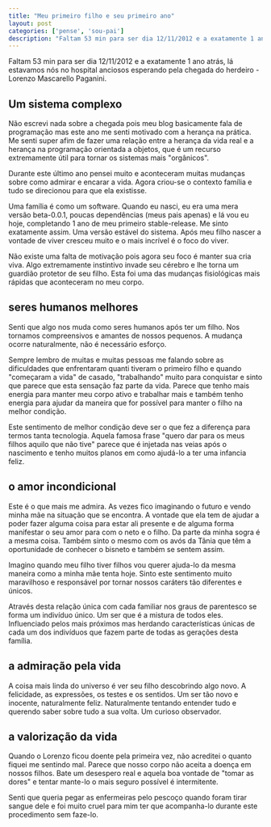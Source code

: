 ```yaml
---
title: "Meu primeiro filho e seu primeiro ano"
layout: post
categories: ['pense', 'sou-pai']
description: "Faltam 53 min para ser dia 12/11/2012 e a exatamente 1 ano atrás, lá estavamos nós no hospital anciosos esperando pela chegada do herdeiro - Lorenzo Mascarel..."
---
```

Faltam 53 min para ser dia 12/11/2012 e a exatamente 1 ano atrás, lá estavamos nós no hospital anciosos esperando pela chegada do herdeiro - Lorenzo Mascarello Paganini.

## Um sistema complexo

Não escrevi nada sobre a chegada pois meu blog basicamente fala de programação mas este ano me senti motivado com a herança na prática. Me senti super afim de fazer uma relação entre a herança da vida real e a herança na programação orientada a objetos, que é um recurso extremamente útil para tornar os sistemas mais "orgânicos".

Durante este último ano pensei muito e aconteceram muitas mudanças sobre como admirar e encarar a vida. Agora criou-se o contexto família e tudo se direcionou para que ela existisse.

Uma família é como um software. Quando eu nasci, eu era uma mera versão beta-0.0.1, poucas dependências (meus pais apenas) e lá vou eu hoje, completando 1 ano de meu primeiro stable-release. Me sinto exatamente assim. Uma versão estável do sistema. Após meu filho nascer a vontade de viver cresceu muito e o mais incrível é o foco do viver. 

Não existe uma falta de motivação pois agora seu foco é manter sua cria viva. Algo extremamente instintivo invade seu cérebro e lhe torna um guardião protetor de seu filho. Esta foi uma das mudanças fisiológicas mais rápidas que aconteceram no meu corpo.

## seres humanos melhores

Senti que algo nos muda como seres humanos após ter um filho. Nos tornamos compreensivos e amantes de nossos pequenos. A mudança ocorre naturalmente, não é necessário esforço.

Sempre lembro de muitas e muitas pessoas me falando sobre as dificuldades que enfrentaram quanti tiveram o primeiro filho e quando "começaram a vida" de casado, "trabalhando" muito para conquistar e sinto que parece que esta sensação faz parte da vida. Parece que tenho mais energia para manter meu corpo ativo e trabalhar mais e também tenho energia para ajudar da maneira que for possível para manter o filho na melhor condição.

Este sentimento de melhor condição deve ser o que fez a diferença para termos tanta tecnologia. Aquela famosa frase "quero dar para os meus filhos aquilo que não tive" parece que é injetada nas veias após o nascimento e tenho muitos planos em como ajudá-lo a ter uma infancia feliz.

## o amor incondicional

Este é o que mais me admira. As vezes fico imaginando o futuro e vendo minha mãe na situação que se encontra. A vontade que ela tem de ajudar a poder fazer alguma coisa para estar ali presente e de alguma forma manifestar o seu amor para com o neto e o filho. Da parte da minha sogra é a mesma coisa. Também sinto o mesmo com os avós da Tânia que têm a oportunidade de conhecer o bisneto e também se sentem assim.

Imagino quando meu filho tiver filhos vou querer ajuda-lo da mesma maneira como a minha mãe tenta hoje. Sinto este sentimento muito maravilhoso e responsável por tornar nossos caráters tão diferentes e únicos.

Através desta relação única com cada familiar nos graus de parentesco se forma um indivíduo único. Um ser que é a mistura de todos eles. Influenciado pelos mais próximos mas herdando características únicas de cada um dos indivíduos que fazem parte de todas as gerações desta família.

## a admiração pela vida

A coisa mais linda do universo é ver seu filho descobrindo algo novo. A felicidade, as expressões, os testes e os sentidos. Um ser tão novo e inocente, naturalmente feliz. Naturalmente tentando entender tudo e querendo saber sobre tudo a sua volta. Um curioso observador.

## a valorização da vida

Quando o Lorenzo ficou doente pela primeira vez, não acreditei o quanto fiquei me sentindo mal. Parece que nosso corpo não aceita a doença em nossos filhos. Bate um desespero real e aquela boa vontade de "tomar as dores" e tentar mante-lo o mais seguro possível é intermitente.

Senti que queria pegar as enfermeiras pelo pescoço quando foram tirar sangue dele e foi muito cruel para mim ter que acompanha-lo durante este procedimento sem faze-lo.
